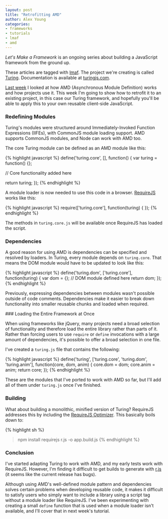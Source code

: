 ```yaml
---
layout: post
title: "Retrofitting AMD"
author: Alex Young
categories: 
- frameworks
- tutorials
- lmaf
- amd
---
```


<div class="intro">
  <p><em>Let's Make a Framework</em> is an ongoing series about building a JavaScript framework from the ground up.</p>
  <p>These articles are tagged with <a href="http://dailyjs.com/tags.html#lmaf">lmaf</a>.  The project we're creating is called <a href="http://github.com/alexyoung/turing.js">Turing</a>.  Documentation is available at <a href="http://turingjs.com/">turingjs.com</a>.</p>
</div>

[Last week](/2011/12/22/framework) I looked at how AMD (Asynchronous Module Definition) works and how projects use it.  This week I'm going to show how to retrofit it to an existing project, in this case our Turing framework, and hopefully you'll be able to apply this to your own reusable client-side JavaScript.

### Redefining Modules

Turing's modules were structured around Immediately-Invoked Function Expressions (IIFEs), with CommonJS module loading support.  AMD supports CommonJS modules, and Node can work with AMD too.

The core Turing module can be defined as an AMD module like this:

{% highlight javascript %}
define('turing.core', [], function() {
  var turing = function() {};

  // Core functionality added here

  return turing;
});
{% endhighlight %}

A module loader is now needed to use this code in a browser.  [RequireJS](http://requirejs.org/) works like this:

{% highlight javascript %}
require(['turing.core'], function(turing) {
});
{% endhighlight %}

The methods in `turing.core.js` will be available once RequireJS has loaded the script.

### Dependencies

A good reason for using AMD is dependencies can be specified and resolved by loaders.  In Turing, every module depends on `turing.core`.  That means the DOM module would have to be updated to look like this:

{% highlight javascript %}
define('turing.dom', ['turing.core'], function(turing) {
  var dom = {};
  // DOM module defined here
  return dom;
});
{% endhighlight %}

Previously, expressing dependencies between modules wasn't possible outside of code comments.  Dependencies make it easier to break down functionality into smaller reusable chunks and loaded when required.

### Loading the Entire Framework at Once

When using frameworks like jQuery, many projects need a broad selection of functionality and therefore load the entire library rather than parts of it.  Rather than forcing users to use `require` or `define` invocations with a large amount of dependencies, it's possible to offer a broad selection in one file.

I've created a `turing.js` file that contains the following:

{% highlight javascript %}
define('turing', ['turing.core', 'turing.dom', 'turing.anim'], function(core, dom, anim) {
  core.dom = dom;
  core.anim = anim;
  return core;
});
{% endhighlight %}

These are the modules that I've ported to work with AMD so far, but I'll add all of them under `turing.js` once I've finished.

### Building

What about building a monolithic, minified version of Turing?  RequireJS addresses this by including the [RequireJS Optimizer](http://requirejs.org/docs/optimization.html).  This basically boils down to:

{% highlight sh %}
> npm install requirejs
> r.js -o app.build.js
{% endhighlight %}

### Conclusion

I've started adapting Turing to work with AMD, and my early tests work with RequireJS.  However, I'm finding it difficult to get builds to generate with [r.js](https://github.com/jrburke/r.js/issues) (it seems like the current release has bugs).

Although using AMD's well-defined module pattern and dependencies solves certain problems when developing reusable code, it makes it difficult to satisfy users who simply want to include a library using a script tag without a module loader like RequireJS.  I've been experimenting with creating a small `define` function that is used when a module loader isn't available, and I'll cover that in next week's tutorial.

